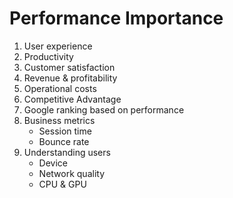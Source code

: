 # Performance Importance

1. User experience
2. Productivity
3. Customer satisfaction
4. Revenue & profitability
5. Operational costs
6. Competitive Advantage
7. Google ranking based on performance
8. Business metrics
   - Session time
   - Bounce rate
9. Understanding users
   - Device
   - Network quality
   - CPU & GPU
